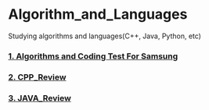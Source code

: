 # Algorithm_and_Languages

Studying algorithms and languages(C++, Java, Python, etc)

### [1. Algorithms and Coding Test For Samsung](https://github.com/hashnut/Algorithms_and_Languages/tree/main/Algorithms_coding)

### [2. CPP_Review](https://github.com/hashnut/Algorithms_and_Languages/tree/main/CPP_Review)

### [3. JAVA_Review](https://github.com/hashnut/Algorithms_and_Languages/tree/main/JAVA_Review)


